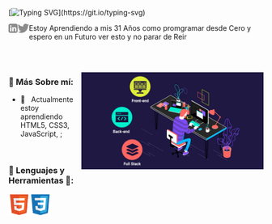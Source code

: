 [![Typing SVG](https://readme-typing-svg.herokuapp.com?size=25&duration=4200&color=146C64&background=FFFFFF00&multiline=true&width=500&height=100&lines=Hola+%F0%9F%91%8B%2C+Soy+Frank+Silva!)](https://git.io/typing-svg)

<a href='https://www.linkedin.com/in/frank-silva-a23139220/' target="_blank"><img align='left' alt="linkedin"
        src="https://raw.githubusercontent.com/7Silvah/7Silvah/0b0f838609269b80bbe18844ad61fa00c1b7d8e0/assets/linkedin.svg"
        height='18px' /></a>
<a href='https://twitter.com/jharahul98/' target="_blank"><img align='left' alt="twitter"
        src="https://raw.githubusercontent.com/7Silvah/7Silvah/0b0f838609269b80bbe18844ad61fa00c1b7d8e0/assets/twitter.svg"
        height='18px' /></a>

<p>Estoy Aprendiendo a mis 31 Años como promgramar desde Cero y espero en un Futuro ver esto y no parar de Reir </p>
<br />
<br />

<img align="right" alt="GIF" src="https://raw.githubusercontent.com/7Silvah/7Silvah/main/assets/tech-stack-7Silvah.gif"
    width="360px" />

### 🧐 Más Sobre mí:

- 🌱 &nbsp; Actualmente estoy aprendiendo HTML5, CSS3, JavaScript, ;

<br>

### 🔨 Lenguajes y Herramientas 🔨:

<a href="https://html5.org/" target="_blank"> <img align="left"
        src="https://raw.githubusercontent.com/7Silvah/7Silvah/32715da6110fc4b6506448852001c10e442e36d2/assets/html5-original.svg"
        alt="Html5" height="42px" /> </a>
<a href="https://www.w3.org/Style/CSS/Overview.en.html" target="_blank"> <img align="left"
        src="https://raw.githubusercontent.com/7Silvah/7Silvah/32715da6110fc4b6506448852001c10e442e36d2/assets/css3-original.svg"
        alt="Css3" height="42px" /> </a>
<br>

<!-- ### 🛠️ My Projects

<a href="https://github.com/rahul-jha98/Artistify.ai" target="_blank"> <img alt="artistify"
        src="./projects/artistify.svg" height="68" align="left"> </a>
<a href="https://github.com/rahul-jha98/sheets-database" target="_blank"> <img alt="sheetsdatabase"
        src="./projects/sheetsdatabase.svg" height="68" align="left"> </a>
<a href="https://github.com/rahul-jha98/README_icons" target="_blank"> <img alt="readmeicons"
        src="./projects/readmeicons.svg" height="68" align="left"> </a>
<a href="https://github.com/rahul-jha98/PasswordKeeper" target="_blank"> <img alt="passwordkeeper"
        src="./projects/passwordkeeper.svg" height="68" align="left"> </a> -->
